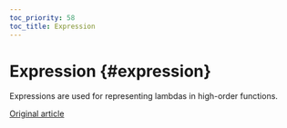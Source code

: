 ```yaml
---
toc_priority: 58
toc_title: Expression
---
```


# Expression {#expression}

Expressions are used for representing lambdas in high-order functions.

[Original article](https://clickhouse.tech/docs/en/data_types/special_data_types/expression/) <!--hide-->
